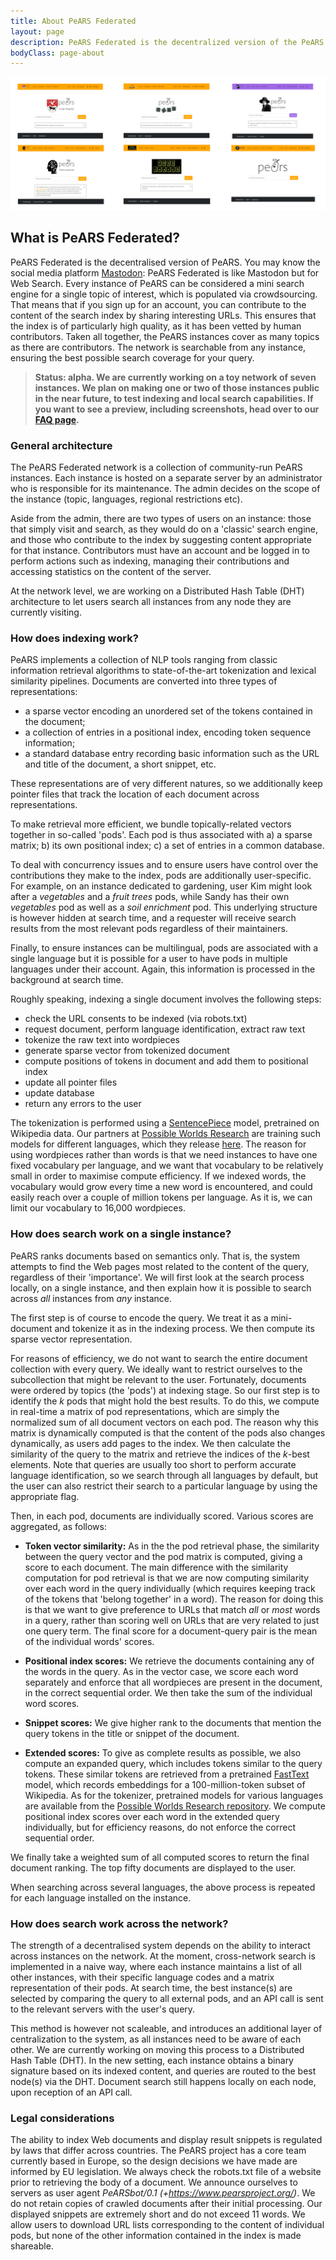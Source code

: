 ```yaml
---
title: About PeARS Federated
layout: page
description: PeARS Federated is the decentralized version of the PeARS Web search engine.
bodyClass: page-about
---
```


![Different instances of PeARS Federated](/images/illustrations/instances.png)



## What is PeARS Federated? 

PeARS Federated is the decentralised version of PeARS. You may know the social media platform [Mastodon](https://joinmastodon.org/): PeARS Federated is like Mastodon but for Web Search. Every instance of PeARS can be considered a mini search engine for a single topic of interest, which is populated via crowdsourcing. That means that if you sign up for an account, you can contribute to the content of the search index by sharing interesting URLs. This ensures that the index is of particularly high quality, as it has been vetted by human contributors. Taken all together, the PeARS instances cover as many topics as there are contributors. The network is searchable from any instance, ensuring the best possible search coverage for your query.

> **Status: alpha. We are currently working on a toy network of seven instances. We plan on making one or two of those instances public in the near future, to test indexing and local search capabilities. If you want to see a preview, including screenshots, head over to our [FAQ page](/federated-faq/).**

### General architecture

The PeARS Federated network is a collection of community-run PeARS instances. Each instance is hosted on a separate server by an administrator who is responsible for its maintenance. The admin decides on the scope of the instance (topic, languages, regional restrictions etc).

Aside from the admin, there are two types of users on an instance: those that simply visit and search, as they would do on a 'classic' search engine, and those who contribute to the index by suggesting content appropriate for that instance. Contributors must have an account and be logged in to perform actions such as indexing, managing their contributions and accessing statistics on the content of the server.

At the network level, we are working on a Distributed Hash Table (DHT) architecture to let users search all instances from any node they are currently visiting.



### How does indexing work?

PeARS implements a collection of NLP tools ranging from classic information retrieval algorithms to state-of-the-art tokenization and lexical similarity pipelines. Documents are converted into three types of representations:

* a sparse vector encoding an unordered set of the tokens contained in the document;
* a collection of entries in a positional index, encoding token sequence information;
* a standard database entry recording basic information such as the URL and title of the document, a short snippet, etc.

These representations are of very different natures, so we additionally keep pointer files that track the location of each document across representations. 

To make retrieval more efficient, we bundle topically-related vectors together in so-called 'pods'. Each pod is thus associated with a) a sparse matrix; b) its own positional index; c) a set of entries in a common database.

To deal with concurrency issues and to ensure users have control over the contributions they make to the index, pods are additionally user-specific. For example, on an instance dedicated to gardening, user Kim might look after a *vegetables* and a *fruit trees* pods, while Sandy has their own *vegetables* pod as well as a *soil enrichment* pod. This underlying structure is however hidden at search time, and a requester will receive search results from the most relevant pods regardless of their maintainers.

Finally, to ensure instances can be multilingual, pods are associated with a single language but it is possible for a user to have pods in multiple languages under their account. Again, this information is processed in the background at search time.

Roughly speaking, indexing a single document involves the following steps:

* check the URL consents to be indexed (via robots.txt)
* request document, perform language identification, extract raw text
* tokenize the raw text into wordpieces
* generate sparse vector from tokenized document
* compute positions of tokens in document and add them to positional index
* update all pointer files
* update database
* return any errors to the user

The tokenization is performed using a [SentencePiece](https://github.com/google/sentencepiece) model, pretrained on Wikipedia data. Our partners at [Possible Worlds Research](https://possible-worlds.eu/) are training such models for different languages, which they release [here](https://github.com/possible-worlds-research/pretrained-tokenizers). The reason for using wordpieces rather than words is that we need instances to have one fixed vocabulary per language, and we want that vocabulary to be relatively small in order to maximise compute efficiency. If we indexed words, the vocabulary would grow every time a new word is encountered, and could easily reach over a couple of million tokens per language. As it is, we can limit our vocabulary to 16,000 wordpieces.


### How does search work on a single instance?

PeARS ranks documents based on semantics only. That is, the system attempts to find the Web pages most related to the content of the query, regardless of their 'importance'. We will first look at the search process locally, on a single instance, and then explain how it is possible to search across *all* instances from *any* instance.

The first step is of course to encode the query. We treat it as a mini-document and tokenize it as in the indexing process. We then compute its sparse vector representation.

For reasons of efficiency, we do not want to search the entire document collection with every query. We ideally want to restrict ourselves to the subcollection that might be relevant to the user. Fortunately, documents were ordered by topics (the 'pods') at indexing stage. So our first step is to identify the *k* pods that might hold the best results. To do this, we compute in real-time a matrix of pod representations, which are simply the normalized sum of all document vectors on each pod. The reason why this matrix is dynamically computed is that the content of the pods also changes dynamically, as users add pages to the index. We then calculate the similarity of the query to the matrix and retrieve the indices of the *k*-best elements. Note that queries are usually too short to perform accurate language identification, so we search through all languages by default, but the user can also restrict their search to a particular language by using the appropriate flag.

Then, in each pod, documents are individually scored. Various scores are aggregated, as follows:

* **Token vector similarity:** As in the the pod retrieval phase, the similarity between the query vector and the pod matrix is computed, giving a score to each document. The main difference with the similarity computation for pod retrieval is that we are now computing similarity over each word in the query individually (which requires keeping track of the tokens that 'belong together' in a word). The reason for doing this is that we want to give preference to URLs that match *all* or *most* words in a query, rather than scoring well on URLs that are very related to just one query term. The final score for a document-query pair is the mean of the individual words' scores.

* **Positional index scores:** We retrieve the documents containing any of the words in the query. As in the vector case, we score each word separately and enforce that all wordpieces are present in the document, in the correct sequential order. We then take the sum of the individual word scores.

* **Snippet scores:** We give higher rank to the documents that mention the query tokens in the title or snippet of the document.

* **Extended scores:** To give as complete results as possible, we also compute an expanded query, which includes tokens similar to the query tokens. These similar tokens are retrieved from a pretrained [FastText](https://github.com/facebookresearch/fastText) model, which records embeddings for a 100-million-token subset of Wikipedia. As for the tokenizer, pretrained models for various languages are available from the [Possible Worlds Research repository](https://github.com/possible-worlds-research/pretrained-tokenizers). We compute positional index scores over each word in the extended query individually, but for efficiency reasons, do not enforce the correct sequential order.

We finally take a weighted sum of all computed scores to return the final document ranking. The top fifty documents are displayed to the user.

When searching across several languages, the above process is repeated for each language installed on the instance.



### How does search work across the network?

The strength of a decentralised system depends on the ability to interact across instances on the network. At the moment, cross-network search is implemented in a naive way, where each instance maintains a list of all other instances, with their specific language codes and a matrix representation of their pods. At search time, the best instance(s) are selected by comparing the query to all external pods, and an API call is sent to the relevant servers with the user's query.

This method is however not scaleable, and introduces an additional layer of centralization to the system, as all instances need to be aware of each other. We are currently working on moving this process to a Distributed Hash Table (DHT). In the new setting, each instance obtains a binary signature based on its indexed content, and queries are routed to the best node(s) via the DHT. Document search still happens locally on each node, upon reception of an API call.



### Legal considerations

The ability to index Web documents and display result snippets is regulated by laws that differ across countries. The PeARS project has a core team currently based in Europe, so the design decisions we have made are informed by EU legislation. We always check the robots.txt file of a website prior to retrieving the body of a document. We announce ourselves to servers as user agent *PeARSbot/0.1 (+https://www.pearsproject.org/)*. We do not retain copies of crawled documents after their initial processing. Our displayed snippets are extremely short and do not exceed 11 words. We allow users to download URL lists corresponding to the content of individual pods, but none of the other information contained in the index is made shareable.
